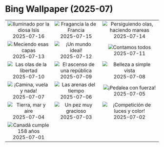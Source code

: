 # Bing Wallpaper (2025-07)

|  |  |  |
|:---:|:---:|:---:|
| ![](https://www.bing.com/th?id=OHR.TemplePhilae_ES-ES6627799153_400x240.jpg "Iluminado por la diosa Isis") 2025-07-16 | ![](https://www.bing.com/th?id=OHR.FranceLavender_ES-ES8017516672_400x240.jpg "Fragancia la de Francia") 2025-07-15 | ![](https://www.bing.com/th?id=OHR.YoungShark_ES-ES5981151828_400x240.jpg "Persiguiendo olas, haciendo mareas") 2025-07-14 |
| ![](https://www.bing.com/th?id=OHR.BasaltColumns_ES-ES5645735099_400x240.jpg "Meciendo esas capas") 2025-07-13 | ![](https://www.bing.com/th?id=OHR.RibadesellaSummer_ES-ES5366585834_400x240.jpg "¡Un mundo ideal!") 2025-07-12 | ![](https://www.bing.com/th?id=OHR.TokyoSunrise_ES-ES5285423958_400x240.jpg "Contamos todos") 2025-07-11 |
| ![](https://www.bing.com/th?id=OHR.BahamaBlues_ES-ES3186595692_400x240.jpg "Las olas de la libertad") 2025-07-10 | ![](https://www.bing.com/th?id=OHR.ConstitucionStation_ES-ES3087797004_400x240.jpg "El ascenso de una república") 2025-07-09 | ![](https://www.bing.com/th?id=OHR.SecedaPeak_ES-ES2991611419_400x240.jpg "Belleza a simple vista") 2025-07-08 |
| ![](https://www.bing.com/th?id=OHR.ShetlandGannets_ES-ES2850528780_400x240.jpg "¡Camina, vuela y nada!") 2025-07-07 | ![](https://www.bing.com/th?id=OHR.MesquiteFlats_ES-ES2757827262_400x240.jpg "Las arenas del tiempo") 2025-07-06 | ![](https://www.bing.com/th?id=OHR.TourCyclists_ES-ES2642482383_400x240.jpg "¡Pedalea con fuerza!") 2025-07-05 |
| ![](https://www.bing.com/th?id=OHR.OroseiSardegna_ES-ES2424357191_400x240.jpg "Tierra, mar y aire") 2025-07-04 | ![](https://www.bing.com/th?id=OHR.MaroonClownfish_ES-ES2159485386_400x240.jpg "Un pez muy gracioso") 2025-07-03 | ![](https://www.bing.com/th?id=OHR.TarragonaFireworks_ES-ES2035632810_400x240.jpg "¡Competición de luces y color!") 2025-07-02 |
| ![](https://www.bing.com/th?id=OHR.CanadaDayFogo_ES-ES1121865641_400x240.jpg "Canadá cumple 158 años") 2025-07-01 |  |  |
